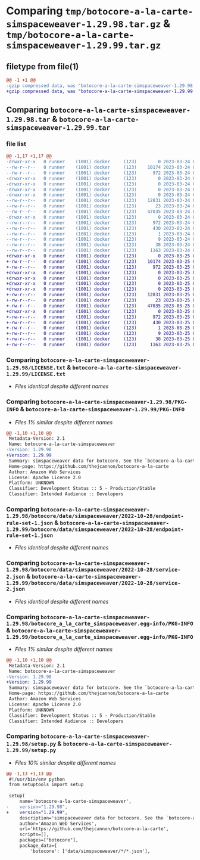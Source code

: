 # Comparing `tmp/botocore-a-la-carte-simspaceweaver-1.29.98.tar.gz` & `tmp/botocore-a-la-carte-simspaceweaver-1.29.99.tar.gz`

## filetype from file(1)

```diff
@@ -1 +1 @@
-gzip compressed data, was "botocore-a-la-carte-simspaceweaver-1.29.98.tar", last modified: Fri Mar 24 01:24:36 2023, max compression
+gzip compressed data, was "botocore-a-la-carte-simspaceweaver-1.29.99.tar", last modified: Sat Mar 25 01:23:03 2023, max compression
```

## Comparing `botocore-a-la-carte-simspaceweaver-1.29.98.tar` & `botocore-a-la-carte-simspaceweaver-1.29.99.tar`

### file list

```diff
@@ -1,17 +1,17 @@
-drwxr-xr-x   0 runner    (1001) docker     (123)        0 2023-03-24 01:24:36.894112 botocore-a-la-carte-simspaceweaver-1.29.98/
--rw-r--r--   0 runner    (1001) docker     (123)    10174 2023-03-24 01:24:36.000000 botocore-a-la-carte-simspaceweaver-1.29.98/LICENSE.txt
--rw-r--r--   0 runner    (1001) docker     (123)      972 2023-03-24 01:24:36.894112 botocore-a-la-carte-simspaceweaver-1.29.98/PKG-INFO
-drwxr-xr-x   0 runner    (1001) docker     (123)        0 2023-03-24 01:24:36.890112 botocore-a-la-carte-simspaceweaver-1.29.98/botocore/
-drwxr-xr-x   0 runner    (1001) docker     (123)        0 2023-03-24 01:24:36.890112 botocore-a-la-carte-simspaceweaver-1.29.98/botocore/data/
-drwxr-xr-x   0 runner    (1001) docker     (123)        0 2023-03-24 01:24:36.890112 botocore-a-la-carte-simspaceweaver-1.29.98/botocore/data/simspaceweaver/
-drwxr-xr-x   0 runner    (1001) docker     (123)        0 2023-03-24 01:24:36.894112 botocore-a-la-carte-simspaceweaver-1.29.98/botocore/data/simspaceweaver/2022-10-28/
--rw-r--r--   0 runner    (1001) docker     (123)    12831 2023-03-24 01:23:57.000000 botocore-a-la-carte-simspaceweaver-1.29.98/botocore/data/simspaceweaver/2022-10-28/endpoint-rule-set-1.json
--rw-r--r--   0 runner    (1001) docker     (123)       23 2023-03-24 01:23:57.000000 botocore-a-la-carte-simspaceweaver-1.29.98/botocore/data/simspaceweaver/2022-10-28/paginators-1.json
--rw-r--r--   0 runner    (1001) docker     (123)    47035 2023-03-24 01:23:57.000000 botocore-a-la-carte-simspaceweaver-1.29.98/botocore/data/simspaceweaver/2022-10-28/service-2.json
-drwxr-xr-x   0 runner    (1001) docker     (123)        0 2023-03-24 01:24:36.894112 botocore-a-la-carte-simspaceweaver-1.29.98/botocore_a_la_carte_simspaceweaver.egg-info/
--rw-r--r--   0 runner    (1001) docker     (123)      972 2023-03-24 01:24:36.000000 botocore-a-la-carte-simspaceweaver-1.29.98/botocore_a_la_carte_simspaceweaver.egg-info/PKG-INFO
--rw-r--r--   0 runner    (1001) docker     (123)      430 2023-03-24 01:24:36.000000 botocore-a-la-carte-simspaceweaver-1.29.98/botocore_a_la_carte_simspaceweaver.egg-info/SOURCES.txt
--rw-r--r--   0 runner    (1001) docker     (123)        1 2023-03-24 01:24:36.000000 botocore-a-la-carte-simspaceweaver-1.29.98/botocore_a_la_carte_simspaceweaver.egg-info/dependency_links.txt
--rw-r--r--   0 runner    (1001) docker     (123)        9 2023-03-24 01:24:36.000000 botocore-a-la-carte-simspaceweaver-1.29.98/botocore_a_la_carte_simspaceweaver.egg-info/top_level.txt
--rw-r--r--   0 runner    (1001) docker     (123)       38 2023-03-24 01:24:36.894112 botocore-a-la-carte-simspaceweaver-1.29.98/setup.cfg
--rw-r--r--   0 runner    (1001) docker     (123)     1163 2023-03-24 01:24:36.000000 botocore-a-la-carte-simspaceweaver-1.29.98/setup.py
+drwxr-xr-x   0 runner    (1001) docker     (123)        0 2023-03-25 01:23:03.880813 botocore-a-la-carte-simspaceweaver-1.29.99/
+-rw-r--r--   0 runner    (1001) docker     (123)    10174 2023-03-25 01:23:03.000000 botocore-a-la-carte-simspaceweaver-1.29.99/LICENSE.txt
+-rw-r--r--   0 runner    (1001) docker     (123)      972 2023-03-25 01:23:03.880813 botocore-a-la-carte-simspaceweaver-1.29.99/PKG-INFO
+drwxr-xr-x   0 runner    (1001) docker     (123)        0 2023-03-25 01:23:03.876813 botocore-a-la-carte-simspaceweaver-1.29.99/botocore/
+drwxr-xr-x   0 runner    (1001) docker     (123)        0 2023-03-25 01:23:03.876813 botocore-a-la-carte-simspaceweaver-1.29.99/botocore/data/
+drwxr-xr-x   0 runner    (1001) docker     (123)        0 2023-03-25 01:23:03.876813 botocore-a-la-carte-simspaceweaver-1.29.99/botocore/data/simspaceweaver/
+drwxr-xr-x   0 runner    (1001) docker     (123)        0 2023-03-25 01:23:03.876813 botocore-a-la-carte-simspaceweaver-1.29.99/botocore/data/simspaceweaver/2022-10-28/
+-rw-r--r--   0 runner    (1001) docker     (123)    12831 2023-03-25 01:22:12.000000 botocore-a-la-carte-simspaceweaver-1.29.99/botocore/data/simspaceweaver/2022-10-28/endpoint-rule-set-1.json
+-rw-r--r--   0 runner    (1001) docker     (123)       23 2023-03-25 01:22:12.000000 botocore-a-la-carte-simspaceweaver-1.29.99/botocore/data/simspaceweaver/2022-10-28/paginators-1.json
+-rw-r--r--   0 runner    (1001) docker     (123)    47035 2023-03-25 01:22:12.000000 botocore-a-la-carte-simspaceweaver-1.29.99/botocore/data/simspaceweaver/2022-10-28/service-2.json
+drwxr-xr-x   0 runner    (1001) docker     (123)        0 2023-03-25 01:23:03.880813 botocore-a-la-carte-simspaceweaver-1.29.99/botocore_a_la_carte_simspaceweaver.egg-info/
+-rw-r--r--   0 runner    (1001) docker     (123)      972 2023-03-25 01:23:03.000000 botocore-a-la-carte-simspaceweaver-1.29.99/botocore_a_la_carte_simspaceweaver.egg-info/PKG-INFO
+-rw-r--r--   0 runner    (1001) docker     (123)      430 2023-03-25 01:23:03.000000 botocore-a-la-carte-simspaceweaver-1.29.99/botocore_a_la_carte_simspaceweaver.egg-info/SOURCES.txt
+-rw-r--r--   0 runner    (1001) docker     (123)        1 2023-03-25 01:23:03.000000 botocore-a-la-carte-simspaceweaver-1.29.99/botocore_a_la_carte_simspaceweaver.egg-info/dependency_links.txt
+-rw-r--r--   0 runner    (1001) docker     (123)        9 2023-03-25 01:23:03.000000 botocore-a-la-carte-simspaceweaver-1.29.99/botocore_a_la_carte_simspaceweaver.egg-info/top_level.txt
+-rw-r--r--   0 runner    (1001) docker     (123)       38 2023-03-25 01:23:03.880813 botocore-a-la-carte-simspaceweaver-1.29.99/setup.cfg
+-rw-r--r--   0 runner    (1001) docker     (123)     1163 2023-03-25 01:23:03.000000 botocore-a-la-carte-simspaceweaver-1.29.99/setup.py
```

### Comparing `botocore-a-la-carte-simspaceweaver-1.29.98/LICENSE.txt` & `botocore-a-la-carte-simspaceweaver-1.29.99/LICENSE.txt`

 * *Files identical despite different names*

### Comparing `botocore-a-la-carte-simspaceweaver-1.29.98/PKG-INFO` & `botocore-a-la-carte-simspaceweaver-1.29.99/PKG-INFO`

 * *Files 1% similar despite different names*

```diff
@@ -1,10 +1,10 @@
 Metadata-Version: 2.1
 Name: botocore-a-la-carte-simspaceweaver
-Version: 1.29.98
+Version: 1.29.99
 Summary: simspaceweaver data for botocore. See the `botocore-a-la-carte` package for more info.
 Home-page: https://github.com/thejcannon/botocore-a-la-carte
 Author: Amazon Web Services
 License: Apache License 2.0
 Platform: UNKNOWN
 Classifier: Development Status :: 5 - Production/Stable
 Classifier: Intended Audience :: Developers
```

### Comparing `botocore-a-la-carte-simspaceweaver-1.29.98/botocore/data/simspaceweaver/2022-10-28/endpoint-rule-set-1.json` & `botocore-a-la-carte-simspaceweaver-1.29.99/botocore/data/simspaceweaver/2022-10-28/endpoint-rule-set-1.json`

 * *Files identical despite different names*

### Comparing `botocore-a-la-carte-simspaceweaver-1.29.98/botocore/data/simspaceweaver/2022-10-28/service-2.json` & `botocore-a-la-carte-simspaceweaver-1.29.99/botocore/data/simspaceweaver/2022-10-28/service-2.json`

 * *Files identical despite different names*

### Comparing `botocore-a-la-carte-simspaceweaver-1.29.98/botocore_a_la_carte_simspaceweaver.egg-info/PKG-INFO` & `botocore-a-la-carte-simspaceweaver-1.29.99/botocore_a_la_carte_simspaceweaver.egg-info/PKG-INFO`

 * *Files 1% similar despite different names*

```diff
@@ -1,10 +1,10 @@
 Metadata-Version: 2.1
 Name: botocore-a-la-carte-simspaceweaver
-Version: 1.29.98
+Version: 1.29.99
 Summary: simspaceweaver data for botocore. See the `botocore-a-la-carte` package for more info.
 Home-page: https://github.com/thejcannon/botocore-a-la-carte
 Author: Amazon Web Services
 License: Apache License 2.0
 Platform: UNKNOWN
 Classifier: Development Status :: 5 - Production/Stable
 Classifier: Intended Audience :: Developers
```

### Comparing `botocore-a-la-carte-simspaceweaver-1.29.98/setup.py` & `botocore-a-la-carte-simspaceweaver-1.29.99/setup.py`

 * *Files 10% similar despite different names*

```diff
@@ -1,13 +1,13 @@
 #!/usr/bin/env python
 from setuptools import setup
 
 setup(
     name='botocore-a-la-carte-simspaceweaver',
-    version="1.29.98",
+    version="1.29.99",
     description='simspaceweaver data for botocore. See the `botocore-a-la-carte` package for more info.',
     author='Amazon Web Services',
     url='https://github.com/thejcannon/botocore-a-la-carte',
     scripts=[],
     packages=["botocore"],
     package_data={
         'botocore': ['data/simspaceweaver/*/*.json'],
```

